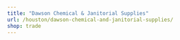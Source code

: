 ```yaml
---
title: "Dawson Chemical & Janitorial Supplies"
url: /houston/dawson-chemical-and-janitorial-supplies/
shop: trade
---
```

